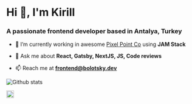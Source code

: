 <h1 align="left">Hi 👋, I'm Kirill</h1>
<h3 align="left">A passionate frontend developer based in Antalya, Turkey</h3>

- 🔭 I’m currently working in awesome [Pixel Point Co](https://github.com/pixel-point) using **JAM Stack**

- 💬 Ask me about **React, Gatsby, NextJS, JS, Code reviews**

- 📫 Reach me at **frontend@bolotsky.dev**

<p align="center"> 

![Github stats](https://github-readme-stats.vercel.app/api?username=bolotskydev&show_icons=true&theme=tokyonight&hide=["stars"]) 

</p>

<p align="left">
<a href="https://linkedin.com/in/bolotskydev" target="blank"><img align="center" src="https://cdn.jsdelivr.net/npm/simple-icons@3.0.1/icons/linkedin.svg" alt="bolotskydev" height="20" width="20" /></a>
</p>
